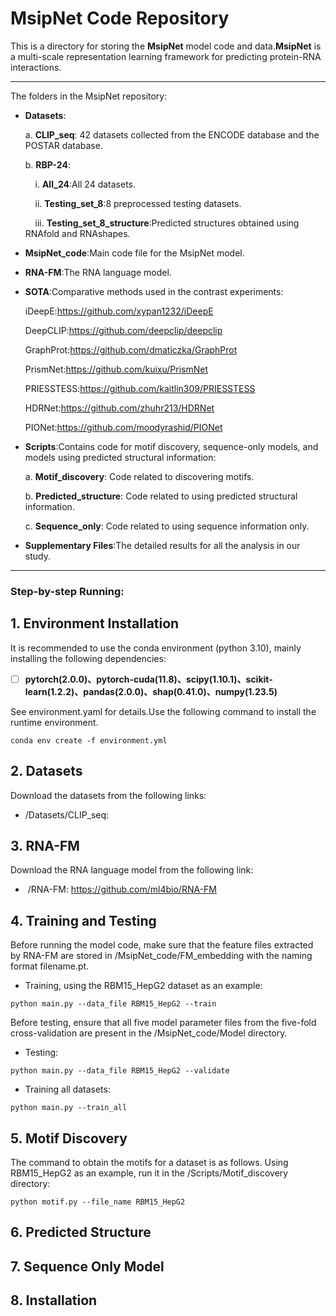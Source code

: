 # **MsipNet** Code Repository

This is a directory for storing the **MsipNet** model code and data.**MsipNet** is a multi-scale representation learning framework for predicting protein-RNA interactions.

---

The folders in the MsipNet repository:

- **Datasets**:
  
  a. **CLIP_seq**: 42 datasets collected from the ENCODE database and the POSTAR database.
  
  b. **RBP-24**:

  &nbsp;&nbsp;&nbsp;&nbsp;i. **All_24**:All 24 datasets.
    
  &nbsp;&nbsp;&nbsp;&nbsp;ii. **Testing_set_8**:8 preprocessed testing datasets.
    
  &nbsp;&nbsp;&nbsp;&nbsp;iii. **Testing_set_8_structure**:Predicted structures obtained using RNAfold and RNAshapes.

- **MsipNet_code**:Main code file for the MsipNet model.

- **RNA-FM**:The RNA language model.

- **SOTA**:Comparative methods used in the contrast experiments:
  
  iDeepE:https://github.com/xypan1232/iDeepE
  
  DeepCLIP:https://github.com/deepclip/deepclip
  
  GraphProt:https://github.com/dmaticzka/GraphProt
  
  PrismNet:https://github.com/kuixu/PrismNet
  
  PRIESSTESS:https://github.com/kaitlin309/PRIESSTESS
  
  HDRNet:https://github.com/zhuhr213/HDRNet
  
  PIONet:https://github.com/moodyrashid/PIONet

- **Scripts**:Contains code for motif discovery, sequence-only models, and models using predicted structural information:

  a. **Motif_discovery**: Code related to discovering motifs.
  
  b. **Predicted_structure**: Code related to using predicted structural information.
  
  c. **Sequence_only**: Code related to using sequence information only.

- **Supplementary Files**:The detailed results for all the analysis in our study.

---



### **Step-by-step Running:**

## 1. Environment Installation

It is recommended to use the conda environment (python 3.10), mainly installing the following dependencies:

- [ ] ​		**pytorch(2.0.0)、pytorch-cuda(11.8)、scipy(1.10.1)、scikit-learn(1.2.2)、pandas(2.0.0)、shap(0.41.0)、numpy(1.23.5)**

See environment.yaml for details.Use the following command to install the runtime environment.

```
conda env create -f environment.yml
```

## 2. Datasets

Download the datasets from the following links:

-  /Datasets/CLIP_seq:

## 3. RNA-FM

Download the RNA language model from the following link:

- ​		/RNA-FM:  https://github.com/ml4bio/RNA-FM

## 4. Training and Testing

Before running the model code, make sure that the feature files extracted by RNA-FM are stored in /MsipNet_code/FM_embedding with the naming format filename.pt.

- Training, using the RBM15_HepG2 dataset as an example:

```
python main.py --data_file RBM15_HepG2 --train
```

Before testing, ensure that all five model parameter files from the five-fold cross-validation are present in the /MsipNet_code/Model directory.

- Testing:
  
```
python main.py --data_file RBM15_HepG2 --validate
```

- Training all datasets:

```
python main.py --train_all
```

## 5. Motif Discovery

The command to obtain the motifs for a dataset is as follows. Using RBM15_HepG2 as an example, run it in the /Scripts/Motif_discovery directory:

```
python motif.py --file_name RBM15_HepG2
```

## 6. Predicted Structure

## 7. Sequence Only Model

## 8. Installation
